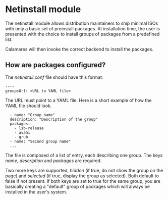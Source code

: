 # Netinstall module

The netinstall module allows distribution maintainers to ship minimal ISOs with only a basic set of preinstall packages. At installation time, the user is presented with the choice to install groups of packages from a predefined list.

Calamares will then invoke the correct backend to install the packages.

## How are packages configured?
The *netinstall.conf* file should have this format:

    ----
    groupsUrl: <URL to YAML file>

The URL must point to a YAML file. Here is a short example of how the YAML file should look.

      - name: "Group name"
      description: "Description of the group"
      packages:
        - lsb-release
        - avahi
        - grub
      - name: "Second group name"
      ...


The file is composed of a list of entry, each describing one group. The keys *name*, *description* and *packages* are required.

Two more keys are supported, *hidden* (if true, do not show the group on the page) and *selected* (if true, display the group as selected). Both default to false if not present.
If both keys are set to true for the same group, you are basically creating a "default" group of packages which will always be installed in the user's system.
